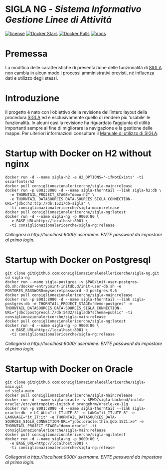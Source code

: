# SIGLA NG - _Sistema Informativo Gestione Linee di Attività_

[![license](https://img.shields.io/badge/License-AGPL%20v3-blue.svg)](LICENSE)
[![Docker Stars](https://img.shields.io/docker/stars/consiglionazionalericerche/sigla-ng.svg)](https://hub.docker.com/r/consiglionazionalericerche/sigla-ng/)
[![Docker Pulls](https://img.shields.io/docker/pulls/consiglionazionalericerche/sigla-ng.svg)](https://hub.docker.com/r/consiglionazionalericerche/sigla-ng/)
[![docs](https://img.shields.io/travis/consiglionazionaledellericerche/sigla-main.svg?label=docs)](https://consiglionazionaledellericerche.github.io/sigla-main)

# Premessa

La modifica delle caratteristiche di presentazione delle funzionalità di [SIGLA](https://github.com/consiglionazionaledellericerche/sigla-main) 
non cambia in alcun modo i processi amministrativi previsti, né influenza dati e utilizzo degli stessi.

# Introduzione

Il progetto è nato con l’obiettivo della revisione dell’intero layout della procedura [SIGLA](https://github.com/consiglionazionaledellericerche/sigla-main) 
ed è esclusivamente quello di rendere più ‘usabile’ le funzionalità. In alcuni casi la revisione ha riguardato l’aggiunta di utilità importanti sempre al fine di migliorare la navigazione e la gestione delle mappe.
Per ulteriori informazioni consultare il [Manuale di utilizzo di SIGLA](https://consiglionazionaledellericerche.github.io/sigla-main/nuovo_layout.html).             

# Startup with Docker on H2 without nginx
```shell script
docker run -d --name sigla-h2 -e H2_OPTIONS='-ifNotExists' -ti oscarfonts/h2
docker pull consiglionazionalericerche/sigla-main:release
docker run -p 8081:8080 -d --name sigla-thorntail --link sigla-h2:db \
  -e THORNTAIL_PROJECT_STAGE="demo-h2" \
  -e THORNTAIL_DATASOURCES_DATA-SOURCES_SIGLA_CONNECTION-URL="jdbc:h2:tcp://db:1521/db-sigla" \
  -ti consiglionazionalericerche/sigla-main:release
docker pull consiglionazionalericerche/sigla-ng:latest
docker run -d --name sigla-ng -p 9000:80 \
  -e BASE_URL=http://localhost:8081 \
  -ti consiglionazionalericerche/sigla-ng:release
```
_Collegarsi a http://localhost:9000/ username: ENTE password da impostare al primo login._

# Startup with Docker on Postgresql
```shell script
git clone git@github.com:consiglionazionaledellericerche/sigla-ng.git
cd sigla-ng
docker run --name sigla-postgres -v $PWD/init-user-postgres-db.sh:/docker-entrypoint-initdb.d/init-user-db.sh -e POSTGRES_PASSWORD=mysecretpassword -d postgres:9.6
docker pull consiglionazionalericerche/sigla-main:release
docker run -p 8081:8080 -d --name sigla-thorntail --link sigla-postgres:db -e THORNTAIL_PROJECT_STAGE="demo-postgres" -e THORNTAIL_DATASOURCES_DATA-SOURCES_SIGLA_CONNECTION-URL="jdbc:postgresql://db:5432/sigladb?schema=public" -ti consiglionazionalericerche/sigla-main:release
docker pull consiglionazionalericerche/sigla-ng:latest
docker run -d --name sigla-ng -p 9000:80 \
  -e BASE_URL=http://localhost:8081 \
  -ti consiglionazionalericerche/sigla-ng:release
```
_Collegarsi a http://localhost:9000/ username: ENTE password da impostare al primo login._

# Startup with Docker on Oracle
```shell script
git clone git@github.com:consiglionazionaledellericerche/sigla-main.git
cd sigla-main
docker pull consiglionazionalericerche/sigla-main:release
docker run -d --name sigla-oracle -v $PWD/sigla-backend/initdb-oracle:/etc/entrypoint-initdb.d orangehrm/oracle-xe-11g
docker run -p 8081:8080 -d --name sigla-thorntail --link sigla-oracle:db -e LC_ALL="it_IT.UTF-8" -e LANG="it_IT.UTF-8" -e LANGUAGE="it_IT:it" -e THORNTAIL_DATASOURCES_DATA-SOURCES_SIGLA_CONNECTION-URL="jdbc:oracle:thin:@db:1521:xe" -e THORNTAIL_PROJECT_STAGE="demo-oracle" -ti consiglionazionalericerche/sigla-main:release
docker pull consiglionazionalericerche/sigla-ng:latest
docker run -d --name sigla-ng -p 9000:80 \
  -e BASE_URL=http://localhost:8081 \
  -ti consiglionazionalericerche/sigla-ng:release
```
_Collegarsi a http://localhost:9000/ username: ENTE password da impostare al primo login._

